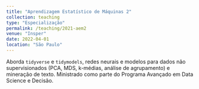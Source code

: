 ```yaml
---
title: "Aprendizagem Estatístico de Máquinas 2"
collection: teaching
type: "Especialização"
permalink: /teaching/2021-aem2
venue: "Insper"
date: 2022-04-01
location: "São Paulo"
---
```


Aborda `tidyverse` e `tidymodels`, redes neurais e modelos para dados não supervisionados (PCA, MDS, k-médias, análise de agrupamento) e mineração de texto. 
Ministrado como parte do Programa Avançado em Data Science e Decisão.